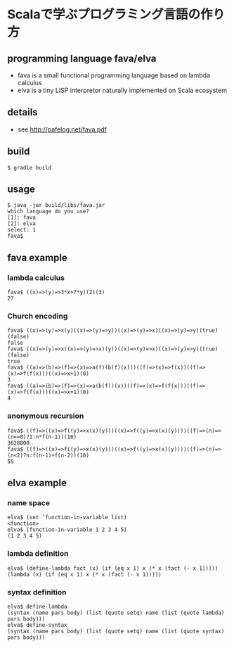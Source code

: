 # Scalaで学ぶプログラミング言語の作り方
## programming language fava/elva

- fava is a small functional programming language based on lambda calculus
- elva is a tiny LISP interpretor naturally implemented on Scala ecosystem

## details

- see http://pafelog.net/fava.pdf

## build

`$ gradle build`

## usage

```
$ java -jar build/libs/fava.jar
which language do you use?
[1]: fava
[2]: elva
select: 1
fava$
```

## fava example

### lambda calculus

```
fava$ ((x)=>(y)=>3*x+7*y)(2)(3)
27
```

### Church encoding

```
fava$ ((x)=>(y)=>x(y)((x)=>(y)=>y))((x)=>(y)=>x)((x)=>(y)=>y)(true)(false)
false
fava$ ((x)=>(y)=>x((x)=>(y)=>x)(y))((x)=>(y)=>x)((x)=>(y)=>y)(true)(false)
true
fava$ ((a)=>(b)=>(f)=>(x)=>a(f)(b(f)(x)))((f)=>(x)=>f(x))((f)=>(x)=>f(f(x)))((x)=>x+1)(0)
3
fava$ ((a)=>(b)=>(f)=>(x)=>a(b(f))(x))((f)=>(x)=>f(f(x)))((f)=>(x)=>f(f(x)))((x)=>x+1)(0)
4
```

### anonymous recursion

```
fava$ ((f)=>((x)=>f((y)=>x(x)(y)))((x)=>f((y)=>x(x)(y))))((f)=>(n)=>(n==0)?1:n*f(n-1))(10)
3628800
fava$ ((f)=>((x)=>f((y)=>x(x)(y)))((x)=>f((y)=>x(x)(y))))((f)=>(n)=>(n<2)?n:f(n-1)+f(n-2))(10)
55
```

## elva example

### name space

```
elva$ (set ’function-in-variable list)
<function>
elva$ (function-in-variable 1 2 3 4 5)
(1 2 3 4 5)
```

### lambda definition

```
elva$ (define-lambda fact (x) (if (eq x 1) x (* x (fact (- x 1)))))
(lambda (x) (if (eq x 1) x (* x (fact (- x 1)))))
```

### syntax definition

```
elva$ define-lambda
(syntax (name pars body) (list (quote setq) name (list (quote lambda) pars body)))
elva$ define-syntax
(syntax (name pars body) (list (quote setq) name (list (quote syntax) pars body)))
```

